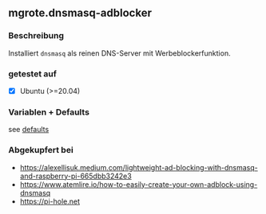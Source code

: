 ## mgrote.dnsmasq-adblocker

### Beschreibung
Installiert ``dnsmasq`` als reinen DNS-Server mit Werbeblockerfunktion.

### getestet auf
- [X] Ubuntu (>=20.04)


### Variablen + Defaults
see [defaults](./defaults/main.yml)

### Abgekupfert bei
* https://alexellisuk.medium.com/lightweight-ad-blocking-with-dnsmasq-and-raspberry-pi-665dbb3242e3
* https://www.atemlire.io/how-to-easily-create-your-own-adblock-using-dnsmasq
* https://pi-hole.net
